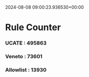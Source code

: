 2024-08-08 09:00:23.936530+00:00
# Rule Counter 
 ### UCATE : 495863

 ### Veneto : 73601

 ### Allowlist : 13930